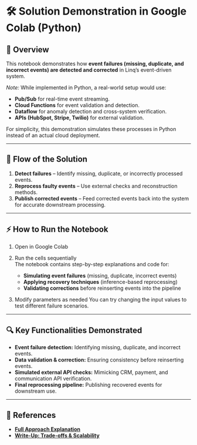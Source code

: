 # 🛠 Solution Demonstration in Google Colab (Python)

## 📌 Overview
This notebook demonstrates how **event failures (missing, duplicate, and incorrect events) are detected and corrected** in Linq’s event-driven system.

*Note:* While implemented in Python, a real-world setup would use:
- **Pub/Sub** for real-time event streaming.
- **Cloud Functions** for event validation and detection.
- **Dataflow** for anomaly detection and cross-system verification.
- **APIs (HubSpot, Stripe, Twilio)** for external validation.

For simplicity, this demonstration simulates these processes in Python instead of an actual cloud deployment.

---

## 🚀 Flow of the Solution
1. **Detect failures** – Identify missing, duplicate, or incorrectly processed events.
2. **Reprocess faulty events** – Use external checks and reconstruction methods.
3. **Publish corrected events** – Feed corrected events back into the system for accurate downstream processing.

---

## ⚡ How to Run the Notebook
1. Open in Google Colab

2. Run the cells sequentially  
   The notebook contains step-by-step explanations and code for:
   - **Simulating event failures** (missing, duplicate, incorrect events)
   - **Applying recovery techniques** (inference-based reprocessing)
   - **Validating corrections** before reinserting events into the pipeline

3. Modify parameters as needed 
   You can try changing the input values to test different failure scenarios.

---

## 🔍 Key Functionalities Demonstrated
- **Event failure detection:** Identifying missing, duplicate, and incorrect events.
- **Data validation & correction:** Ensuring consistency before reinserting events.
- **Simulated external API checks:** Mimicking CRM, payment, and communication API verification.
- **Final reprocessing pipeline:** Publishing recovered events for downstream use.

---

## 📌 References
- **[Full Approach Explanation](../approach/)**
- **[Write-Up: Trade-offs & Scalability](../write_up/)**


